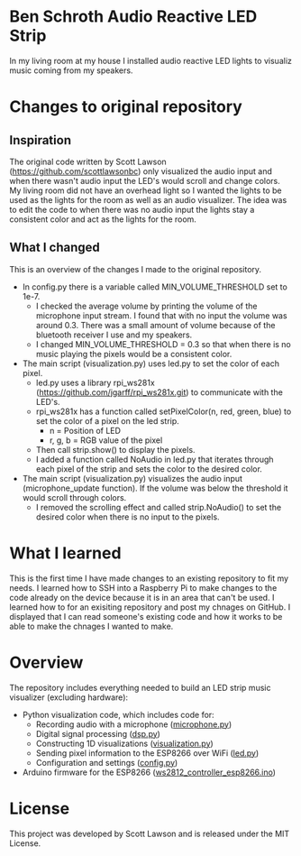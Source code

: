 # Ben Schroth Audio Reactive LED Strip
In my living room at my house I installed audio reactive LED lights to visualiz music coming from my speakers.

# Changes to original repository
## Inspiration
The original code written by Scott Lawson (https://github.com/scottlawsonbc) only visualized the audio input and when there wasn't audio input the LED's would scroll and change colors. My living room did not have an overhead light so I wanted the lights to be used as the lights for the room as well as an audio visualizer. The idea was to edit the code to when there was no audio input the lights stay a consistent color and act as the lights for the room.

## What I changed
This is an overview of the changes I made to the original repository.

- In config.py there is a variable called MIN_VOLUME_THRESHOLD set to 1e-7.
  - I checked the average volume by printing the volume of the microphone input stream. I found that with no input the volume was around 0.3. There was a small amount of volume because of the bluetooth receiver I use and my speakers.
  - I changed MIN_VOLUME_THRESHOLD = 0.3 so that when there is no music playing the pixels would be a consistent color.
- The main script (visualization.py) uses led.py to set the color of each pixel.
  - led.py uses a library rpi_ws281x (https://github.com/jgarff/rpi_ws281x.git) to communicate with the LED's.
  - rpi_ws281x has a function called setPixelColor(n, red, green, blue) to set the color of a pixel on the led strip.
    - n = Position of LED
    - r, g, b = RGB value of the pixel
  - Then call strip.show() to display the pixels.
  - I added a function called NoAudio in led.py that iterates through each pixel of the strip and sets the color to the desired color.
- The main script (visualization.py) visualizes the audio input (microphone_update function). If the volume was below the threshold it would scroll through colors.
  - I removed the scrolling effect and called strip.NoAudio() to set the desired color when there is no input to the pixels.

# What I learned
This is the first time I have made changes to an existing repository to fit my needs.
I learned how to SSH into a Raspberry Pi to make changes to the code already on the device because it is in an area that can't be used.
I learned how to for an exisiting repository and post my chnages on GitHub.
I displayed that I can read someone's existing code and how it works to be able to make the chnages I wanted to make.

# Overview
The repository includes everything needed to build an LED strip music visualizer (excluding hardware):

- Python visualization code, which includes code for:
  - Recording audio with a microphone ([microphone.py](python/microphone.py))
  - Digital signal processing ([dsp.py](python/dsp.py))
  - Constructing 1D visualizations ([visualization.py](python/visualization.py))
  - Sending pixel information to the ESP8266 over WiFi ([led.py](python/led.py))
  - Configuration and settings ([config.py](python/config.py))
- Arduino firmware for the ESP8266 ([ws2812_controller_esp8266.ino](arduino/ws2812_controller_esp8266/ws2812_controller_esp8266.ino))

# License
This project was developed by Scott Lawson and is released under the MIT License.
